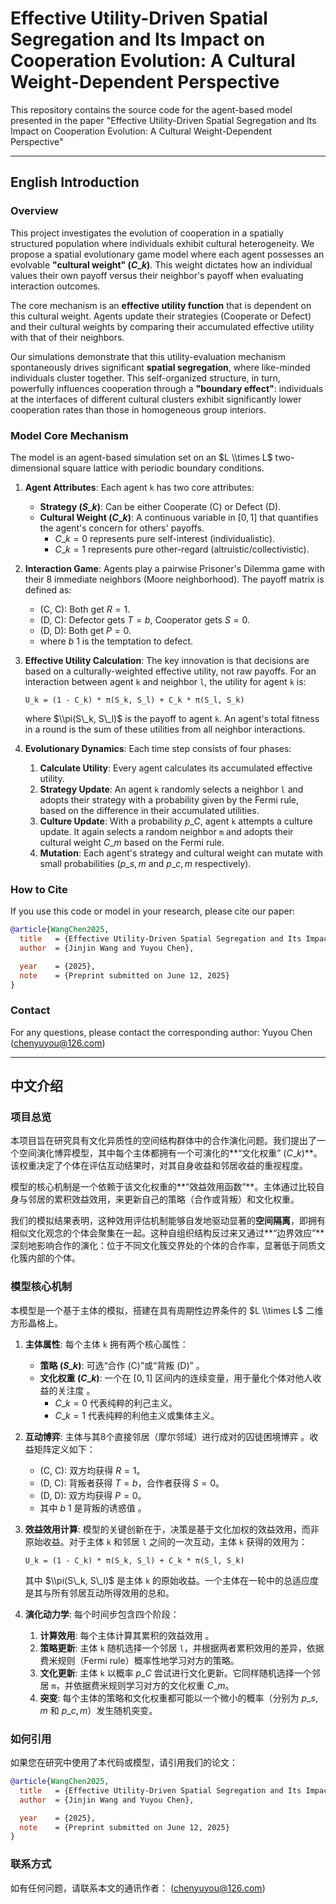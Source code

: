 

# Effective Utility-Driven Spatial Segregation and Its Impact on Cooperation Evolution: A Cultural Weight-Dependent Perspective

This repository contains the source code for the agent-based model presented in the paper "Effective Utility-Driven Spatial Segregation and Its Impact on Cooperation Evolution: A Cultural Weight-Dependent Perspective" 

[](https://opensource.org/licenses/MIT)

-----

## English Introduction

### Overview

This project investigates the evolution of cooperation in a spatially structured population where individuals exhibit cultural heterogeneity. We propose a spatial evolutionary game model where each agent possesses an evolvable **"cultural weight" ($C\_k$)**. This weight dictates how an individual values their own payoff versus their neighbor's payoff when evaluating interaction outcomes.

The core mechanism is an **effective utility function** that is dependent on this cultural weight. Agents update their strategies (Cooperate or Defect) and their cultural weights by comparing their accumulated effective utility with that of their neighbors.

Our simulations demonstrate that this utility-evaluation mechanism spontaneously drives significant **spatial segregation**, where like-minded individuals cluster together. This self-organized structure, in turn, powerfully influences cooperation through a **"boundary effect"**: individuals at the interfaces of different cultural clusters exhibit significantly lower cooperation rates than those in homogeneous group interiors.

### Model Core Mechanism

The model is an agent-based simulation set on an $L \\times L$ two-dimensional square lattice with periodic boundary conditions.

1.  **Agent Attributes**: Each agent `k` has two core attributes:

      * **Strategy ($S\_k$)**: Can be either Cooperate (C) or Defect (D).
      * **Cultural Weight ($C\_k$)**: A continuous variable in $[0, 1]$ that quantifies the agent's concern for others' payoffs.
          * $C\_k=0$ represents pure self-interest (individualistic).
          * $C\_k=1$ represents pure other-regard (altruistic/collectivistic).

2.  **Interaction Game**: Agents play a pairwise Prisoner's Dilemma game with their 8 immediate neighbors (Moore neighborhood). The payoff matrix is defined as:

      * (C, C): Both get $R=1$.
      * (D, C): Defector gets $T=b$, Cooperator gets $S=0$.
      * (D, D): Both get $P=0$.
      * where $b \> 1$ is the temptation to defect.

3.  **Effective Utility Calculation**: The key innovation is that decisions are based on a culturally-weighted effective utility, not raw payoffs. For an interaction between agent `k` and neighbor `l`, the utility for agent `k` is:

    ```
    U_k = (1 - C_k) * π(S_k, S_l) + C_k * π(S_l, S_k)
    ```

    where $\\pi(S\_k, S\_l)$ is the payoff to agent `k`. An agent's total fitness in a round is the sum of these utilities from all neighbor interactions.

4.  **Evolutionary Dynamics**: Each time step consists of four phases:

    1.  **Calculate Utility**: Every agent calculates its accumulated effective utility.
    2.  **Strategy Update**: An agent `k` randomly selects a neighbor `l` and adopts their strategy with a probability given by the Fermi rule, based on the difference in their accumulated utilities.
    3.  **Culture Update**: With a probability $p\_C$, agent `k` attempts a culture update. It again selects a random neighbor `m` and adopts their cultural weight $C\_m$ based on the Fermi rule.
    4.  **Mutation**: Each agent's strategy and cultural weight can mutate with small probabilities ($p\_{s,m}$ and $p\_{c,m}$ respectively).

### How to Cite

If you use this code or model in your research, please cite our paper:

```bibtex
@article{WangChen2025,
  title   = {Effective Utility-Driven Spatial Segregation and Its Impact on Cooperation Evolution: A Cultural Weight-Dependent Perspective},
  author  = {Jinjin Wang and Yuyou Chen},

  year    = {2025},
  note    = {Preprint submitted on June 12, 2025}
}
```

### Contact

For any questions, please contact the corresponding author:
Yuyou Chen (chenyuyou@126.com)

-----

## 中文介绍

### 项目总览

本项目旨在研究具有文化异质性的空间结构群体中的合作演化问题。我们提出了一个空间演化博弈模型，其中每个主体都拥有一个可演化的\*\*“文化权重” ($C\_k$)\*\*。该权重决定了个体在评估互动结果时，对其自身收益和邻居收益的重视程度。

模型的核心机制是一个依赖于该文化权重的\*\*“效益效用函数”\*\*。主体通过比较自身与邻居的累积效益效用，来更新自己的策略（合作或背叛）和文化权重。

我们的模拟结果表明，这种效用评估机制能够自发地驱动显著的**空间隔离**，即拥有相似文化观念的个体会聚集在一起。这种自组织结构反过来又通过\*\*“边界效应”\*\*深刻地影响合作的演化：位于不同文化簇交界处的个体的合作率，显著低于同质文化簇内部的个体。

### 模型核心机制

本模型是一个基于主体的模拟，搭建在具有周期性边界条件的 $L \\times L$ 二维方形晶格上。

1.  **主体属性**: 每个主体 `k` 拥有两个核心属性：

      * **策略 ($S\_k$)**: 可选“合作 (C)”或“背叛 (D)” 。
      * **文化权重 ($C\_k$)**: 一个在 $[0, 1]$ 区间内的连续变量，用于量化个体对他人收益的关注度 。
          * $C\_k=0$ 代表纯粹的利己主义。
          * $C\_k=1$ 代表纯粹的利他主义或集体主义。

2.  **互动博弈**: 主体与其8个直接邻居（摩尔邻域）进行成对的囚徒困境博弈 。收益矩阵定义如下：

      * (C, C): 双方均获得 $R=1$。
      * (D, C): 背叛者获得 $T=b$，合作者获得 $S=0$。
      * (D, D): 双方均获得 $P=0$。
      * 其中 $b \> 1$ 是背叛的诱惑值 。

3.  **效益效用计算**: 模型的关键创新在于，决策是基于文化加权的效益效用，而非原始收益。对于主体 `k` 和邻居 `l` 之间的一次互动，主体 `k` 获得的效用为：

    ```
    U_k = (1 - C_k) * π(S_k, S_l) + C_k * π(S_l, S_k)
    ```

    其中 $\\pi(S\_k, S\_l)$ 是主体 `k` 的原始收益。一个主体在一轮中的总适应度是其与所有邻居互动所得效用的总和。

4.  **演化动力学**: 每个时间步包含四个阶段：

    1.  **计算效用**: 每个主体计算其累积的效益效用 。
    2.  **策略更新**: 主体 `k` 随机选择一个邻居 `l`，并根据两者累积效用的差异，依据费米规则（Fermi rule）概率性地学习对方的策略。
    3.  **文化更新**: 主体 `k` 以概率 $p\_C$ 尝试进行文化更新。它同样随机选择一个邻居 `m`，并依据费米规则学习对方的文化权重 $C\_m$。
    4.  **突变**: 每个主体的策略和文化权重都可能以一个微小的概率（分别为 $p\_{s,m}$ 和 $p\_{c,m}$）发生随机突变。

### 如何引用

如果您在研究中使用了本代码或模型，请引用我们的论文：

```bibtex
@article{WangChen2025,
  title   = {Effective Utility-Driven Spatial Segregation and Its Impact on Cooperation Evolution: A Cultural Weight-Dependent Perspective},
  author  = {Jinjin Wang and Yuyou Chen},

  year    = {2025},
  note    = {Preprint submitted on June 12, 2025}
}
```

### 联系方式

如有任何问题，请联系本文的通讯作者：
 (chenyuyou@126.com) 
